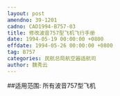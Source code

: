 ```yaml
---
layout: post
amendno: 39-1201
cadno: CAD1994-B757-03
title: 修改波音757型飞机飞行手册
date: 1994-05-19 00:00:00 +0800
effdate: 1994-05-26 00:00:00 +0800
tag: B757
categories: 民航总局航空器适航司
author: 魏秀云
---
```


##适用范围:
所有波音757型飞机

